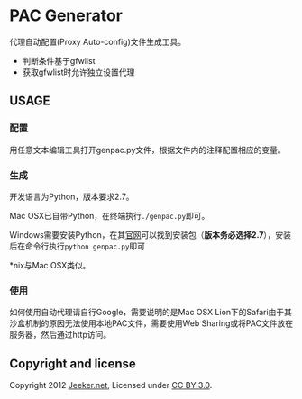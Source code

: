 # PAC Generator

代理自动配置(Proxy Auto-config)文件生成工具。

* 判断条件基于gfwlist
* 获取gfwlist时允许独立设置代理

## USAGE

### 配置

用任意文本编辑工具打开genpac.py文件，根据文件内的注释配置相应的变量。

### 生成

开发语言为Python，版本要求2.7。

Mac OSX已自带Python，在终端执行`./genpac.py`即可。

Windows需要安装Python，在其[官网][3]可以找到安装包（**版本务必选择2.7**），安装后在命令行执行`python genpac.py`即可

*nix与Mac OSX类似。

### 使用

如何使用自动代理请自行Google，需要说明的是Mac OSX Lion下的Safari由于其沙盒机制的原因无法使用本地PAC文件，需要使用Web Sharing或将PAC文件放在服务器，然后通过http访问。

## Copyright and license

Copyright 2012 [Jeeker.net][1], Licensed under [CC BY 3.0][2].

[1]:http://jeeker.net
[2]:http://creativecommons.org/licenses/by/3.0/
[3]:http://www.python.org/